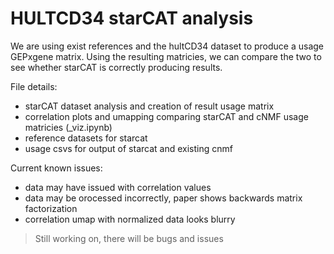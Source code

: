 # HULTCD34 starCAT analysis

We are using exist references and the hultCD34 dataset to produce a usage GEPxgene matrix. Using the resulting matricies, we can compare the two to see whether starCAT is correctly producing results.

File details:
- starCAT dataset analysis and creation of result usage matrix
- correlation plots and umapping comparing starCAT and cNMF usage matricies (_viz.ipynb)
- reference datasets for starcat
- usage csvs for output of starcat and existing cnmf 

Current known issues:
- data may have issued with correlation values
- data may be orocessed incorrectly, paper shows backwards matrix factorization
- correlation umap with normalized data looks blurry

> Still working on, there will be bugs and issues